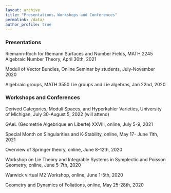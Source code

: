 ```yaml
---
layout: archive
title: "Presentations，Workshops and Conferences"
permalink: /data/
author_profile: true
---
```


### Presentations
Riemann-Roch for Riemann Surfaces and Number Fields, MATH 2245 Algebraic Number Theory, April 30th, 2021

Moduli of Vector Bundles, Online Seminar by students, July-November 2020 

Algebraic groups, MATH 3550 Lie groups and Lie algebras, Jan 22nd, 2020

### Workshops and Conferences

Derived Categories, Moduli Spaces, and Hyperkahler Varieties, University of Michigan, July 30-August 5, 2022 (will attend)

GAeL (Geometrie Algebrique en Liberte) XXVIII, online, July 5-9, 2021

Special Month on Singularities and K-Stability, online, May 17- June 11th, 2021

Overview of Springer theory, online, June 8-12th, 2020

Workshop on Lie Theory and Integrable Systems in Symplectic and Poisson Geometry, online, June 5-7th, 2020

Warwick virtual M2 Workshop, online, June 1-5th, 2020

Geometry and Dynamics of Foliations, online, May 25-28th, 2020
